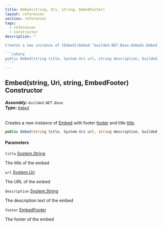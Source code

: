 ```yaml
---
title: Embed(string, Uri, string, EmbedFooter)
layout: references
section: references
tags:
  - references
  - constructor
description: "

Creates a new instance of [Embed](Embed 'Guilded.NET.Base.Embeds.Embed') with footer [footer](Embed.Embed(string,Uri,string,EmbedFooter)#Guilded.NET.Base.Embeds.Embed.Embed(string,System.Uri,string,Guilded.NET.Base.Embeds.EmbedFooter).footer 'Guilded.NET.Base.Embeds.Embed.Embed(string, System.Uri, string, Guilded.NET.Base.Embeds.EmbedFooter).footer') and title [title](Embed.Embed(string,Uri,string,EmbedFooter)#Guilded.NET.Base.Embeds.Embed.Embed(string,System.Uri,string,Guilded.NET.Base.Embeds.EmbedFooter).title 'Guilded.NET.Base.Embeds.Embed.Embed(string, System.Uri, string, Guilded.NET.Base.Embeds.EmbedFooter).title').

```csharp
public Embed(string title, System.Uri url, string description, Guilded.NET.Base.Embeds.EmbedFooter footer);
```"
---
```


## Embed(string, Uri, string, EmbedFooter) Constructor
###### **Assembly:** `Guilded.NET.Base`<br/>**Type:** [`Embed`](Embed 'Guilded.NET.Base.Embeds.Embed')

Creates a new instance of [Embed](Embed 'Guilded.NET.Base.Embeds.Embed') with footer [footer](Embed.Embed(string,Uri,string,EmbedFooter)#Guilded.NET.Base.Embeds.Embed.Embed(string,System.Uri,string,Guilded.NET.Base.Embeds.EmbedFooter).footer 'Guilded.NET.Base.Embeds.Embed.Embed(string, System.Uri, string, Guilded.NET.Base.Embeds.EmbedFooter).footer') and title [title](Embed.Embed(string,Uri,string,EmbedFooter)#Guilded.NET.Base.Embeds.Embed.Embed(string,System.Uri,string,Guilded.NET.Base.Embeds.EmbedFooter).title 'Guilded.NET.Base.Embeds.Embed.Embed(string, System.Uri, string, Guilded.NET.Base.Embeds.EmbedFooter).title').

```csharp
public Embed(string title, System.Uri url, string description, Guilded.NET.Base.Embeds.EmbedFooter footer);
```
#### Parameters

<a name='Guilded.NET.Base.Embeds.Embed.Embed(string,System.Uri,string,Guilded.NET.Base.Embeds.EmbedFooter).title'></a>

`title` [System.String](https://docs.microsoft.com/en-us/dotnet/api/System.String 'System.String')

The title of the embed

<a name='Guilded.NET.Base.Embeds.Embed.Embed(string,System.Uri,string,Guilded.NET.Base.Embeds.EmbedFooter).url'></a>

`url` [System.Uri](https://docs.microsoft.com/en-us/dotnet/api/System.Uri 'System.Uri')

The URL of the embed

<a name='Guilded.NET.Base.Embeds.Embed.Embed(string,System.Uri,string,Guilded.NET.Base.Embeds.EmbedFooter).description'></a>

`description` [System.String](https://docs.microsoft.com/en-us/dotnet/api/System.String 'System.String')

The description text of the embed

<a name='Guilded.NET.Base.Embeds.Embed.Embed(string,System.Uri,string,Guilded.NET.Base.Embeds.EmbedFooter).footer'></a>

`footer` [EmbedFooter](EmbedFooter 'Guilded.NET.Base.Embeds.EmbedFooter')

The footer of the embed